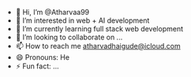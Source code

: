 - 👋 Hi, I’m @Atharvaa99
- 👀 I’m interested in web + AI development 
- 🌱 I’m currently learning full stack web development 
- 💞️ I’m looking to collaborate on ...
- 📫 How to reach me atharvadhaigude@icloud.com
- 😄 Pronouns: He
- ⚡ Fun fact: ...

<!---
Atharvaa99/Atharvaa99 is a ✨ special ✨ repository because its `README.md` (this file) appears on your GitHub profile.
You can click the Preview link to take a look at your changes.
--->
